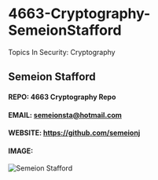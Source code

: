 # 4663-Cryptography-SemeionStafford
Topics In Security: Cryptography

## Semeion Stafford
#### REPO: 4663 Cryptography Repo
#### EMAIL: semeionsta@hotmail.com
#### WEBSITE: https://github.com/semeionj

#### IMAGE:
![Semeion Stafford](https://github.com/semeionj/3013-ALG-semeionj/blob/master/Semeion.jpg)
